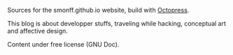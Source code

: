 Sources for the smonff.github.io website, build with [Octopress](http://octopress.org).

This blog is about developper stuffs, traveling while hacking, conceptual art and affective design.

Content under free license (GNU Doc).
